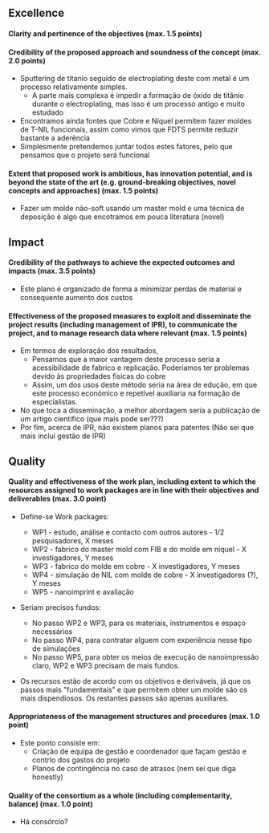 ## Excellence
#### Clarity and pertinence of the objectives (max. 1.5 points)

#### Credibility of the proposed approach and soundness of the concept (max. 2.0 points)
- Sputtering de titanio seguido de electroplating deste com metal é um processo relativamente simples. 
    - A parte mais complexa é impedir a formação de óxido de titânio durante o electroplating, mas isso é um processo antigo e muito estudado
- Encontramos ainda fontes que Cobre e Níquel permitem fazer moldes de T-NIL funcionais, assim como vimos que FDTS permite reduzir bastante a aderência
- Simplesmente pretendemos juntar todos estes fatores, pelo que pensamos que o projeto será funcional

#### Extent that proposed work is ambitious, has innovation potential, and is beyond the state of the art (e.g. ground-breaking objectives, novel concepts and approaches) (max. 1.5 points)
- Fazer um molde não-soft usando um master mold e uma técnica de deposição é algo que encotramos em pouca literatura (novel)  

## Impact
#### Credibility of the pathways to achieve the expected outcomes and impacts (max. 3.5 points)
- Este plano é organizado de forma a minimizar perdas de material e consequente aumento dos custos

#### Effectiveness of the proposed measures to exploit and disseminate the project results (including management of IPR), to communicate the project, and to manage research data where relevant (max. 1.5 points)
- Em termos de exploração dos resultados, 
    - Pensamos que a maior vantagem deste processo seria a acessibilidade de fabrico e replicação. Poderíamos ter problemas devido às propriedades físicas do cobre
    - Assim, um dos usos deste método seria na área de edução, em que este processo económico e repetível auxiliaria na formação de especialistas. 
- No que toca a disseminação, a melhor abordagem seria a publicação de um artigo cientifico (que mais pode ser???)
- Por fim, acerca de IPR, não existem planos para patentes (Não sei que mais inclui gestão de IPR) 

## Quality
#### Quality and effectiveness of the work plan, including extent to which the resources assigned to work packages are in line with their objectives and deliverables (max. 3.0 point)
- Define-se Work packages:
    - WP1 - estudo, análise e contacto com outros autores - 1/2 pesquisadores, X meses
    - WP2 - fabrico do master mold com FIB e do molde em niquel - X investigadores, Y meses
    - WP3 - fabrico do molde em cobre - X investigadores, Y meses
    - WP4 - simulação de NIL com molde de cobre - X investigadores (?), Y meses
    - WP5 - nanoimprint e avaliação

- Seriam precisos fundos:
    - No passo WP2 e WP3, para os materiais, instrumentos e espaço necessários 
    - No passo WP4, para contratar alguem com experiência nesse tipo de simulações
    - No passo WP5, para obter os meios de execução de nanoimpressão
claro, WP2 e WP3 precisam de mais fundos. 

- Os recursos estão de acordo com os objetivos e deriváveis, já que os passos mais "fundamentais" e que permitem obter um molde são os mais dispendiosos. Os restantes passos são apenas auxiliares. 

#### Appropriateness of the management structures and procedures (max. 1.0 point)
- Este ponto consiste em:
    - Criação de equipa de gestão e coordenador que façam gestão e contrlo dos gastos do projeto
    - Planos de contingência no caso de atrasos
(nem sei que diga honestly)

#### Quality of the consortium as a whole (including complementarity, balance) (max. 1.0 point)
- Há consórcio?